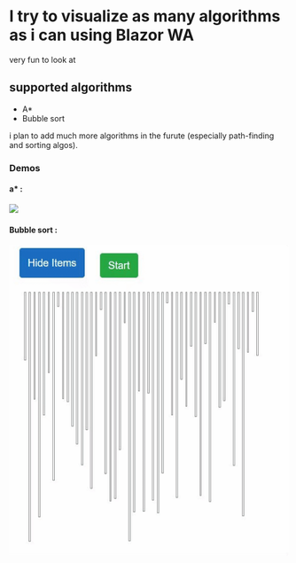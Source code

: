 # I try to visualize as many algorithms as i can using Blazor WA

very fun  to look at

## supported algorithms 
- A*
- Bubble sort

 i plan to add much more algorithms in the furute (especially path-finding and sorting algos).

### Demos
#### a* :

![](photos/A%20star.gif)

#### Bubble sort :

![](photos/Bubble%20Sort.gif)
